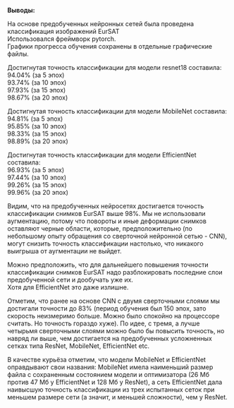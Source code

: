 **Выводы:** <br>

На основе предобученных нейронных сетей была проведена классификация изображений EurSAT <br>
Использовался фреймворк pytorch. <br> 
Графики прогресса обучения сохранены в отдельные графические файлы. <br> 

Достигнутая точность классификации для модели resnet18 составила: <br> 
94.04% (за 5 эпох) <br>
93.74% (за 10 эпох) <br>
97.93% (за 15 эпох) <br>
98.67% (за 20 эпох) <br>

Достигнутая точность классификации для модели MobileNet составила: <br> 
94.81% (за 5 эпох) <br>
95.85% (за 10 эпох) <br>
98.33% (за 15 эпох) <br>
98.89% (за 20 эпох) <br>

Достигнутая точность классификации для модели EfficientNet составила: <br> 
96.93% (за 5 эпох) <br>
97.44% (за 10 эпох) <br>
99.26% (за 15 эпох) <br>
99.96% (за 20 эпох) <br>


Видим, что на предобученных нейросетях достигается точность классификации снимков EurSAT выше 98%. Мы не использовали аугментацию, потому что повороты и иные деформации снимков оставляют черные области, которые, предположительно (по небольшому опыту обращения со сверточной нейронной сетью - CNN), могут снизить точность классификации настолько, что никакого выигрыша от аугментации не выйдет. <br>

Можно предположить, что для дальнейшего повышения точности классификации снимков EurSAT надо разблокировать последние слои предобученной сети и дообучать уже их. <br>
Хотя для EfficientNet это даже излишне. <br>

Отметим, что ранее на основе CNN с двумя сверточными слоями мы достигали точности до 83% (период обучения был 150 эпох, зато скорость неизмеримо больше. Можно было спокойно на процессоре считать. Но точность гораздо хуже). По идее, с тремя, а лучше четырьмя сверточными слоями можно было бы повысить точность, но навряд ли выше, чем достигается на предобученных усложненных сетках типа ResNet, MobileNet, EfficientNet etc. <br>

В качестве курьёза отметим, что модели MobileNet и EfficientNet оправдывают свои названия: MobileNet имела наименьший размер файла с сохраненным состоянием модели и оптимизатора (26 Мб против 47 Мб у EfficientNet и 128 Мб у ResNet), а сеть EfficientNet дала наивысшую точность классификации из трех испытанных сеток при меньшем размере сети (а значит, и меньшей сложности), чем у ResNet.

